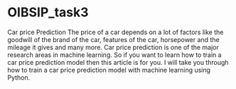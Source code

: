# OIBSIP_task3
Car price Prediction
The price of a car depends on a lot of factors like the goodwill of the brand of the car, features of the car, horsepower
and the mileage it gives and many more. Car price prediction is one of the major research areas in machine learning.
So if you want to learn how to train a car price prediction model then this article is for you.
I will take you through how to train a car price prediction model with machine learning using Python.
